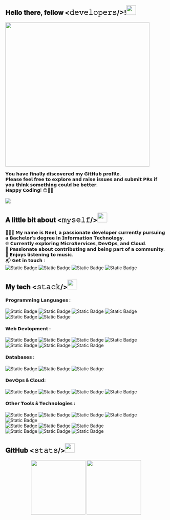  ## 𝐇𝐞𝐥𝐥𝐨 𝐭𝐡𝐞𝐫𝐞, 𝐟𝐞𝐥𝐥𝐨𝐰 <𝚍𝚎𝚟𝚎𝚕𝚘𝚙𝚎𝚛𝚜/>!<img src="https://media.tenor.com/SNL9_xhZl9oAAAAi/waving-hand-joypixels.gif" width="30px">
<div width="100">
  <img src="https://i.postimg.cc/4NBFp5m1/typing-animation.gif" width="450"/>
</div>

𝗬𝗼𝘂 𝗵𝗮𝘃𝗲 𝗳𝗶𝗻𝗮𝗹𝗹𝘆 𝗱𝗶𝘀𝗰𝗼𝘃𝗲𝗿𝗲𝗱 𝗺𝘆 𝗚𝗶𝘁𝗛𝘂𝗯 𝗽𝗿𝗼𝗳𝗶𝗹𝗲.<br/>
𝗣𝗹𝗲𝗮𝘀𝗲 𝗳𝗲𝗲𝗹 𝗳𝗿𝗲𝗲 𝘁𝗼 𝗲𝘅𝗽𝗹𝗼𝗿𝗲 𝗮𝗻𝗱 𝗿𝗮𝗶𝘀𝗲 𝗶𝘀𝘀𝘂𝗲𝘀 𝗮𝗻𝗱 𝘀𝘂𝗯𝗺𝗶𝘁 𝗣𝗥𝘀 𝗶𝗳 𝘆𝗼𝘂 𝘁𝗵𝗶𝗻𝗸 𝘀𝗼𝗺𝗲𝘁𝗵𝗶𝗻𝗴 𝗰𝗼𝘂𝗹𝗱 𝗯𝗲 𝗯𝗲𝘁𝘁𝗲𝗿. <br/>
𝗛𝗮𝗽𝗽𝘆 𝗖𝗼𝗱𝗶𝗻𝗴! 😊🧑‍💻<br/><br/>
![](https://komarev.com/ghpvc/?username=neel-03&style=for-the-badge)<br/>

## 𝐀 𝐥𝐢𝐭𝐭𝐥𝐞 𝐛𝐢𝐭 𝐚𝐛𝐨𝐮𝐭 <𝚖𝚢𝚜𝚎𝚕𝚏/><img src="https://media.tenor.com/k_FD58xnsicAAAAi/work-internet.gif" width="30px">
👨🏻‍💻 𝗠𝘆 𝗻𝗮𝗺𝗲 𝗶𝘀 𝗡𝗲𝗲𝗹, 𝗮 𝗽𝗮𝘀𝘀𝗶𝗼𝗻𝗮𝘁𝗲 𝗱𝗲𝘃𝗲𝗹𝗼𝗽𝗲𝗿 𝗰𝘂𝗿𝗿𝗲𝗻𝘁𝗹𝘆 𝗽𝘂𝗿𝘀𝘂𝗶𝗻𝗴 𝗮 𝗕𝗮𝗰𝗵𝗲𝗹𝗼𝗿'𝘀 𝗱𝗲𝗴𝗿𝗲𝗲 𝗶𝗻 𝗜𝗻𝗳𝗼𝗿𝗺𝗮𝘁𝗶𝗼𝗻 𝗧𝗲𝗰𝗵𝗻𝗼𝗹𝗼𝗴𝘆. <br/>
🌐 𝗖𝘂𝗿𝗿𝗲𝗻𝘁𝗹𝘆 𝗲𝘅𝗽𝗹𝗼𝗿𝗶𝗻𝗴 𝗠𝗶𝗰𝗿𝗼𝗦𝗲𝗿𝘃𝗶𝗰𝗲𝘀, 𝗗𝗲𝘃𝗢𝗽𝘀, 𝗮𝗻𝗱 𝗖𝗹𝗼𝘂𝗱. <br/>
🌱 𝗣𝗮𝘀𝘀𝗶𝗼𝗻𝗮𝘁𝗲 𝗮𝗯𝗼𝘂𝘁 𝗰𝗼𝗻𝘁𝗿𝗶𝗯𝘂𝘁𝗶𝗻𝗴 𝗮𝗻𝗱 𝗯𝗲𝗶𝗻𝗴 𝗽𝗮𝗿𝘁 𝗼𝗳 𝗮 𝗰𝗼𝗺𝗺𝘂𝗻𝗶𝘁𝘆. <br/>
🎵 𝗘𝗻𝗷𝗼𝘆𝘀 𝗹𝗶𝘀𝘁𝗲𝗻𝗶𝗻𝗴 𝘁𝗼 𝗺𝘂𝘀𝗶𝗰. <br/>
📬 𝗚𝗲𝘁 𝗶𝗻 𝘁𝗼𝘂𝗰𝗵 : <br/>
![Static Badge](https://img.shields.io/badge/Neel_Vaghasiya-black?style=for-the-badge&logo=linkedin&logoColor=white&labelColor=0077b4&color=0077b4&link=https%3A%2F%2Fwww.linkedin.com%2Fin%2Fvneel%2F) ![Static Badge](https://img.shields.io/badge/NeelVaghasiya003%40gmail.com-black?style=for-the-badge&logo=gmail&logoColor=white&labelColor=e04d3b&color=e04d3b&link=mailto%3Aneelvaghasiya003%40gmail.com) ![Static Badge](https://img.shields.io/badge/Neel_Vaghasiya-black?style=for-the-badge&logo=x&logoColor=white&labelColor=000000&color=000000&link=https%3A%2F%2Fx.com%2FNeelV8803) ![Static Badge](https://img.shields.io/badge/neel__vaghasiya__03-black?style=for-the-badge&logo=instagram&logoColor=white&labelColor=E4405F&color=E4405F&link=https%3A%2F%2Fwww.instagram.com%2Fneel_vaghasiya_03%2F)

## 𝐌𝐲 𝐭𝐞𝐜𝐡 <𝚜𝚝𝚊𝚌𝚔/><img src="https://media.tenor.com/azZCJ2YpsGgAAAAi/programming.gif" width="30px">
#### 𝗣𝗿𝗼𝗴𝗿𝗮𝗺𝗺𝗶𝗻𝗴 𝗟𝗮𝗻𝗴𝘂𝗮𝗴𝗲𝘀 : 
![Static Badge](https://img.shields.io/badge/C-black?style=for-the-badge&logo=c&logoColor=white&labelColor=222222&color=222222) ![Static Badge](https://img.shields.io/badge/C%2B%2B-black?style=for-the-badge&logo=cplusplus&logoColor=white&labelColor=222222&color=222222) ![Static Badge](https://img.shields.io/badge/Java-black?style=for-the-badge&logo=java&logoColor=white&labelColor=222222&color=222222) ![Static Badge](https://img.shields.io/badge/JavaScript-black?style=for-the-badge&logo=javascript&logoColor=white&labelColor=222222&color=222222) ![Static Badge](https://img.shields.io/badge/TypeScript-black?style=for-the-badge&logo=typescript&logoColor=white&labelColor=222222&color=222222) ![Static Badge](https://img.shields.io/badge/Python-black?style=for-the-badge&logo=python&logoColor=white&labelColor=222222&color=222222)
#### 𝗪𝗲𝗯 𝗗𝗲𝘃𝗹𝗼𝗽𝗺𝗲𝗻𝘁 :
![Static Badge](https://img.shields.io/badge/html5-black?style=for-the-badge&logo=html5&logoColor=white&labelColor=222222&color=222222) ![Static Badge](https://img.shields.io/badge/css3-black?style=for-the-badge&logo=css3&logoColor=white&labelColor=222222&color=222222) ![Static Badge](https://img.shields.io/badge/Reactjs-black?style=for-the-badge&logo=react&logoColor=white&labelColor=222222&color=222222) ![Static Badge](https://img.shields.io/badge/nextjs-black?style=for-the-badge&logo=next.js&logoColor=white&labelColor=222222&color=222222) ![Static Badge](https://img.shields.io/badge/svelte-black?style=for-the-badge&logo=svelte&logoColor=white&labelColor=222222&color=222222) ![Static Badge](https://img.shields.io/badge/spring_framework-black?style=for-the-badge&logo=spring&logoColor=white&labelColor=222222&color=222222) ![Static Badge](https://img.shields.io/badge/nodejs-black?style=for-the-badge&logo=node.js&logoColor=white&labelColor=222222&color=222222)
#### 𝗗𝗮𝘁𝗮𝗯𝗮𝘀𝗲𝘀 :
![Static Badge](https://img.shields.io/badge/postgresql-black?style=for-the-badge&logo=postgresql&logoColor=white&labelColor=222222&color=222222) ![Static Badge](https://img.shields.io/badge/mysql-black?style=for-the-badge&logo=mysql&logoColor=white&labelColor=222222&color=222222) ![Static Badge](https://img.shields.io/badge/mongodb-black?style=for-the-badge&logo=mongodb&logoColor=white&labelColor=222222&color=222222) 
#### 𝗗𝗲𝘃𝗢𝗽𝘀 & 𝗖𝗹𝗼𝘂𝗱:
![Static Badge](https://img.shields.io/badge/docker-black?style=for-the-badge&logo=docker&logoColor=white&labelColor=222222&color=222222) ![Static Badge](https://img.shields.io/badge/Amazon_Web_Services-black?style=for-the-badge&logo=Amazon%20Web%20Services&logoColor=white&labelColor=222222&color=222222) ![Static Badge](https://img.shields.io/badge/Google_cloud_platform-black?style=for-the-badge&logo=google%20cloud&logoColor=white&labelColor=222222&color=222222) ![Static Badge](https://img.shields.io/badge/microsoft_azure-black?style=for-the-badge&logo=microsoft%20azure&logoColor=white&labelColor=222222&color=222222)
#### 𝗢𝘁𝗵𝗲𝗿 𝗧𝗼𝗼𝗹𝘀 & 𝗧𝗲𝗰𝗵𝗻𝗼𝗹𝗼𝗴𝗶𝗲𝘀 :
![Static Badge](https://img.shields.io/badge/vs_code-black?style=for-the-badge&logo=visualstudiocode&logoColor=white&labelColor=222222&color=222222) ![Static Badge](https://img.shields.io/badge/IntelliJ_IDEA-black?style=for-the-badge&logo=intellijidea&logoColor=white&labelColor=222222&color=222222) ![Static Badge](https://img.shields.io/badge/eclipse-black?style=for-the-badge&logo=eclipseide&logoColor=white&labelColor=222222&color=222222) ![Static Badge](https://img.shields.io/badge/netbeans-black?style=for-the-badge&logo=apachenetbeanside&logoColor=white&labelColor=222222&color=222222) ![Static Badge](https://img.shields.io/badge/android_studio-black?style=for-the-badge&logo=androidstudio&logoColor=white&labelColor=222222&color=222222)<br/>![Static Badge](https://img.shields.io/badge/jenkins-black?style=for-the-badge&logo=jenkins&logoColor=white&labelColor=222222&color=222222) ![Static Badge](https://img.shields.io/badge/ansible-black?style=for-the-badge&logo=ansible&logoColor=white&labelColor=222222&color=222222) ![Static Badge](https://img.shields.io/badge/github_actions-black?style=for-the-badge&logo=githubactions&logoColor=white&labelColor=222222&color=222222)<br/>![Static Badge](https://img.shields.io/badge/git-black?style=for-the-badge&logo=git&logoColor=white&labelColor=222222&color=222222) ![Static Badge](https://img.shields.io/badge/github-black?style=for-the-badge&logo=github&logoColor=white&labelColor=222222&color=222222) ![Static Badge](https://img.shields.io/badge/postman-black?style=for-the-badge&logo=postman&logoColor=white&labelColor=222222&color=222222) 
<br/>
## 𝐆𝐢𝐭𝐇𝐮𝐛 <𝚜𝚝𝚊𝚝𝚜/><img src="https://media.tenor.com/SODZi0_1_CYAAAAi/cool-sunglasses.gif" width="30px">
<div align="center">
   <img align="center" height="170" src="https://github-readme-stats.vercel.app/api/top-langs/?username=neel-03&layout=compact&langs_count=16&theme=dracula"/>
  <img align="center" height="170" src="https://github-readme-stats.vercel.app/api?username=neel-03&show_icons=true&theme=transparent&show=reviews"/>
</div>
